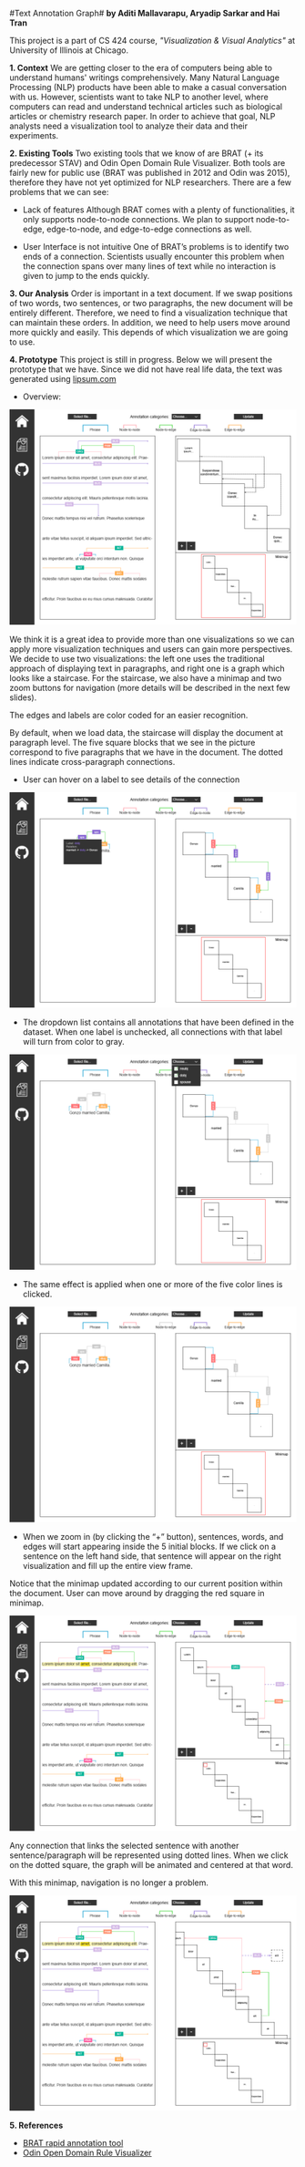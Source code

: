 #Text Annotation Graph#
**by Aditi Mallavarapu, Aryadip Sarkar and Hai Tran**

This project is a part of CS 424 course, _"Visualization & Visual Analytics"_ at University of Illinois at Chicago.

**1. Context**
We are getting closer to the era of computers being able to understand humans' writings comprehensively. Many Natural Language Processing (NLP) products have been able to make a casual conversation with us. However, scientists want to take NLP to another level, where computers can read and understand technical articles such as biological articles or chemistry research paper. In order to achieve that goal, NLP analysts need a visualization tool to analyze their data and their experiments.

**2. Existing Tools**
Two existing tools that we know of are BRAT (+ its predecessor STAV) and Odin Open Domain Rule Visualizer. Both tools are fairly new for public use (BRAT was published in 2012 and Odin was 2015), therefore they have not yet optimized for NLP researchers. There are a few problems that we can see:
- Lack of features
Although BRAT comes with a plenty of functionalities, it only supports node-to-node connections. We plan to support node-to-edge, edge-to-node, and edge-to-edge connections as well.

- User Interface is not intuitive
One of BRAT’s problems is to identify two ends of a connection. Scientists usually encounter this problem when the connection spans over many lines of text while no interaction is given to jump to the ends quickly. 

**3. Our Analysis**
Order is important in a text document. If we swap positions of two words, two sentences, or two paragraphs, the new document will be entirely different. Therefore, we need to find a visualization technique that can maintain these orders.
In addition, we need to help users move around more quickly and easily. This depends of which visualization we are going to use.

**4. Prototype**
This project is still in progress. Below we will present the prototype that we have. Since we did not have real life data, the text was generated using [lipsum.com](http://lipsum.com)

- Overview:

![Overview](https://github.com/eightplusone/UIC_CS424_P3/blob/master/design%20guidelines/screen/lorem-01.png)

We think it is a great idea to provide more than one visualizations so we can apply more visualization techniques and users can gain more perspectives. We decide to use two visualizations: the left one uses the traditional approach of displaying text in paragraphs, and right one is a graph which looks like a staircase. For the staircase, we also have a minimap and two zoom buttons for navigation (more details will be described in the next few slides).

The edges and labels are color coded for an easier recognition.

By default, when we load data, the staircase will display the document at paragraph level. The five square blocks that we see in the picture correspond to five paragraphs that we have in the document. The dotted lines indicate cross-paragraph connections. 

- User can hover on a label to see details of the connection

![Hover](https://github.com/eightplusone/UIC_CS424_P3/blob/master/design%20guidelines/screen/gonzo-02.png)

- The dropdown list contains all annotations that have been defined in the dataset. When one label is unchecked, all connections with that label will turn from color to gray.

![Categories](https://github.com/eightplusone/UIC_CS424_P3/blob/master/design%20guidelines/screen/gonzo-06.png)

- The same effect is applied when one or more of the five color lines is clicked.

![Lines](https://github.com/eightplusone/UIC_CS424_P3/blob/master/design%20guidelines/screen/gonzo-07.png)

- When we zoom in (by clicking the “+” button), sentences, words, and edges will start appearing inside the 5 initial blocks. If we click on a sentence on the left hand side, that sentence will appear on the right visualization and fill up the entire view frame. 

Notice that the minimap updated according to our current position within the document. User can move around by dragging the red square in minimap.

![Minimap1](https://github.com/eightplusone/UIC_CS424_P3/blob/master/design%20guidelines/screen/lorem-02.png)

Any connection that links the selected sentence with another sentence/paragraph will be represented using dotted lines. When we click on the dotted square, the graph will be animated and centered at that word.

With this minimap, navigation is no longer a problem. 

![Minimap2](https://github.com/eightplusone/UIC_CS424_P3/blob/master/design%20guidelines/screen/lorem-03.png)

**5. References**
- [BRAT rapid annotation tool](http://brat.nlplab.org/)
- [Odin Open Domain Rule Visualizer](http://agathon.sista.arizona.edu:8080/odinweb/open/enterRules)
